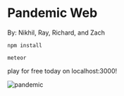 # Pandemic Web
By: Nikhil, Ray, Richard, and Zach

`npm install` 

`meteor`

play for free today on localhost:3000!

![pandemic](https://github.com/user-attachments/assets/ac55576a-5180-4a27-80e5-37c14a4de982)
